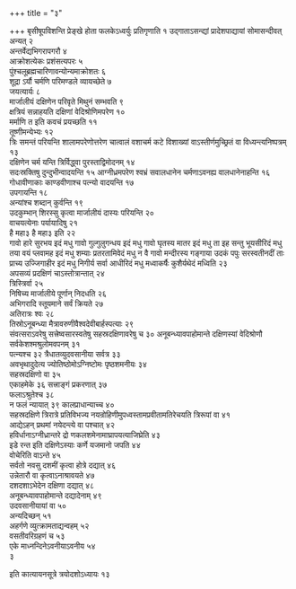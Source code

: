 +++
title = "३"

+++
बृसीषूपविशन्ति प्रेङ्खे होता फलकेऽध्वर्युः प्रतिगृणाति १
उद्गाताऽसन्द्यां प्रादेशपाद्यायां
सोमासन्दीवत् अन्यत् २  
अन्तर्वेद्यभिगरापगरौ ४  
आक्रोशत्येकः
प्रशंसत्यपरः ५  
पुंश्चलूब्रह्मचारिणावन्योन्यमाक्रोशतः ६  
शूद्रा ऽर्यौ
चर्मणि परिमण्डले व्यायच्छेते ७  
जयत्यार्यः ८  
मार्जालीयं दक्षिणेन
परिवृते मिथुनं सम्भवति ९  
क्षत्रियं सन्नाहयति दक्षिणां
वेदिश्रोणिमपरेण १०  
मर्माणि त इति कवचं
प्रयच्छति ११  
तूष्णीमन्येभ्यः १२  
त्रिः समन्तं परियन्ति
शालामपरेणोत्तरेण चात्वालं वशाचर्म कटे विशाख्यां वाऽस्तीर्णमुच्छ्रितं
वा विध्यन्त्यनिष्पत्रम् १३  
दक्षिणेन चर्म यन्ति त्रिर्विद्ध्वा
पुरस्ताद्विमोदनम् १४  
सदःस्रक्तिषु दुन्दुभीन्वादयन्ति १५
आग्नीध्रमपरेण श्वभ्रं सवालधानेन चर्मणाऽवनह्य वालधानेनाहन्ति १६
गोधावीणाकाः काण्डवीणाश्च पत्न्यो वादयन्ति १७  
उपगायन्ति १८  
अन्यांश्च
शब्दान् कुर्वन्ति १९  
उदकुम्भान् शिरस्सु कृत्वा मार्जालीयं दास्यः
परियन्ति २०  
वाचयत्येनाः पर्यायादिषु २१  
है महा३ है महा३ इति २२  
गावो हारे सुरभय इदं मधु गावो गुल्गुलुगन्धय इदं मधु गावो घृतस्य
मातर इदं मधु ता इह सन्तु भूयसीरिदं मधु तया वयं प्लवामह इदं मधु
शम्याः प्रतरतामिवेदं मधु न वै गावो मन्दीरस्य गङ्गाया उदकं पपुः
सरस्वतीनदीं ताः प्राच्य उज्जिगाहीर इदं मधु निगीर्य सर्वा आधीरिदं मधु
मध्वाकर्षैः कुशैर्यथेदं मध्विति २३  
अपसव्यं प्रदक्षिणं चाऽस्तोत्रान्तात्
२४  
त्रिस्त्रिर्वा २५  
निषिच्य मार्जालीये पूर्णान् निदधति २६  
अभिगरादि
स्तूयमाने सर्वं क्रियते २७  
अतिरात्रः श्वः २८  
तिस्रोऽनूबन्ध्या
मैत्रावरुणीवैश्वदेवीबार्हस्पत्याः २९  
संवत्सराऽवरेषु
सत्त्रेष्वसारस्वतेषु सहस्रदक्षिणावरेषु च ३०
अनूबन्ध्यावपाहोमान्ते दक्षिणस्यां वेदिश्रोणौ
सर्वकेशश्मश्रुलोमवपनम् ३१  
पत्न्यश्च ३२
त्रैधातव्युदवसानीया सर्वत्र ३३  
अवभृथादुदेत्य
ज्योतिष्ठोमोऽग्निष्टोमः पृष्ठशमनीयः ३४  
सहस्रदक्षिणो वा ३५  
एकाहमेके ३६
सत्त्राङ्गं प्रकरणात् ३७  
फलाऽश्रुतेश्च ३८  
न फलं न्यायात् ३९
कालप्राधान्याच्च ४०  
सहस्रदक्षिणे त्रिरात्रे प्रतिविभज्य
नयन्रोहिणीमुपध्वस्तामप्रवीतामतिरेचयति त्रिरूपां वा ४१  
आद्येऽहन्
प्रथमां नयेदन्त्ये वा पश्चात् ४२  
हविर्धानाऽग्नीध्रान्तरे द्रो
णकलशमेनामाघ्रापयत्याजिघ्रेति ४३  
इडे रन्त इति दक्षिणेऽस्याः
कर्णे यजमानो जपति ४४  
वोचेरिति वाऽन्ते ४५  
सर्वतो नवसु दशमीं कृत्वा होत्रे
दद्यात् ४६  
उन्नेतारौ वा कृत्वाऽनाश्रावयते ४७  
दशदशाऽभेदेन दक्षिणा दद्यात्
४८  
अनूबन्ध्यावपाहोमान्ते दद्यादेनाम् ४९  
उदवसानीयायां वा ५०  
अन्यदिच्छन्
५१  
अहर्गणे व्युत्क्रामताद्यन्वहम् ५२  
वसतीवरिग्रहणं च ५३  
एके
माध्नन्दिनेऽवनीयाऽवनीय ५४  
३

इति कात्यायनसूत्रे त्रयोदशोऽध्यायः १३

 